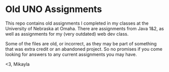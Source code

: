 # Old UNO Assignments

This repo contains old assignments I completed in my classes at the University of Nebraska at Omaha. 
There are assignments from Java 1&2, as well as assignments for my (very outdated) web dev class. 

Some of the files are old, or incorrect, as they may be part of something that was extra credit or an abandoned project. So no promises if you come looking for answers to any current assignments you may have. 

<3, Mikayla

